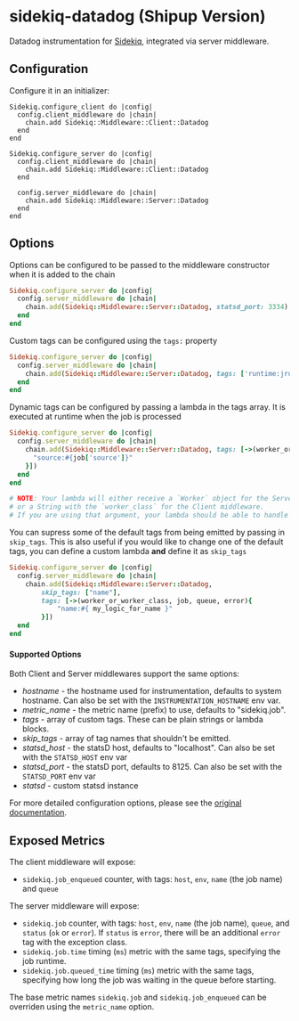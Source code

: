 sidekiq-datadog (Shipup Version)
=============

Datadog instrumentation for [Sidekiq](https://github.com/mperham/sidekiq), integrated via server middleware.

## Configuration

Configure it in an initializer:

    Sidekiq.configure_client do |config|
      config.client_middleware do |chain|
        chain.add Sidekiq::Middleware::Client::Datadog
      end
    end

    Sidekiq.configure_server do |config|
      config.client_middleware do |chain|
        chain.add Sidekiq::Middleware::Client::Datadog
      end

      config.server_middleware do |chain|
        chain.add Sidekiq::Middleware::Server::Datadog
      end
    end

## Options

Options can be configured to be passed to the middleware constructor when it is added to the chain

```ruby
Sidekiq.configure_server do |config|
  config.server_middleware do |chain|
    chain.add(Sidekiq::Middleware::Server::Datadog, statsd_port: 3334)
  end
end
```

Custom tags can be configured using the `tags:` property

```ruby
Sidekiq.configure_server do |config|
  config.server_middleware do |chain|
    chain.add(Sidekiq::Middleware::Server::Datadog, tags: ['runtime:jruby'])
  end
end
```

Dynamic tags can be configured by passing a lambda in the tags array.
It is executed at runtime when the job is processed

```ruby
Sidekiq.configure_server do |config|
  config.server_middleware do |chain|
    chain.add(Sidekiq::Middleware::Server::Datadog, tags: [->(worker_or_worker_class, job, queue, error){
      "source:#{job['source']}"
    }])
  end
end

# NOTE: Your lambda will either receive a `Worker` object for the Server middleware,
# or a String with the `worker_class` for the Client middleware.
# If you are using that argument, your lambda should be able to handle both cases.
```

You can supress some of the default tags from being emitted by passing in `skip_tags`.
This is also useful if you would like to change one of the default tags, you can define
a custom lambda **and** define it as `skip_tags`

```ruby
Sidekiq.configure_server do |config|
  config.server_middleware do |chain|
    chain.add(Sidekiq::Middleware::Server::Datadog,
        skip_tags: ["name"],
        tags: [->(worker_or_worker_class, job, queue, error){
            "name:#{ my_logic_for_name }"
        }])
  end
end
```

#### Supported Options

Both Client and Server middlewares support the same options:

 - *hostname* - the hostname used for instrumentation, defaults to system hostname. Can also be set with the `INSTRUMENTATION_HOSTNAME` env var.
 - *metric_name* - the metric name (prefix) to use, defaults to "sidekiq.job".
 - *tags* - array of custom tags. These can be plain strings or lambda blocks.
 - *skip_tags* - array of tag names that shouldn't be emitted.
 - *statsd_host* - the statsD host, defaults to "localhost". Can also be set with the `STATSD_HOST` env var
 - *statsd_port* - the statsD port, defaults to 8125. Can also be set with the `STATSD_PORT` env var
 - *statsd* - custom statsd instance

For more detailed configuration options, please see the [original documentation](http://www.rubydoc.info/gems/sidekiq-datadog).

## Exposed Metrics

The client middleware will expose:
- `sidekiq.job_enqueued` counter, with tags: `host`, `env`, `name` (the job name) and `queue`

The server middleware will expose:
- `sidekiq.job` counter, with tags: `host`, `env`, `name` (the job name), `queue`,
    and `status` (`ok` or `error`). If `status` is `error`, there will be an additional
    `error` tag with the exception class.
- `sidekiq.job.time` timing (`ms`) metric with the same tags, specifying the job runtime.
- `sidekiq.job.queued_time` timing (`ms`) metric with the same tags, specifying how long
    the job was waiting in the queue before starting.

The base metric names `sidekiq.job` and `sidekiq.job_enqueued` can be overriden using the
`metric_name` option.
